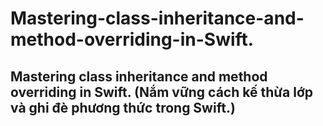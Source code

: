 # Mastering-class-inheritance-and-method-overriding-in-Swift.
## Mastering class inheritance and method overriding in Swift. (Nắm vững cách kế thừa lớp và ghi đè phương thức trong Swift.)
